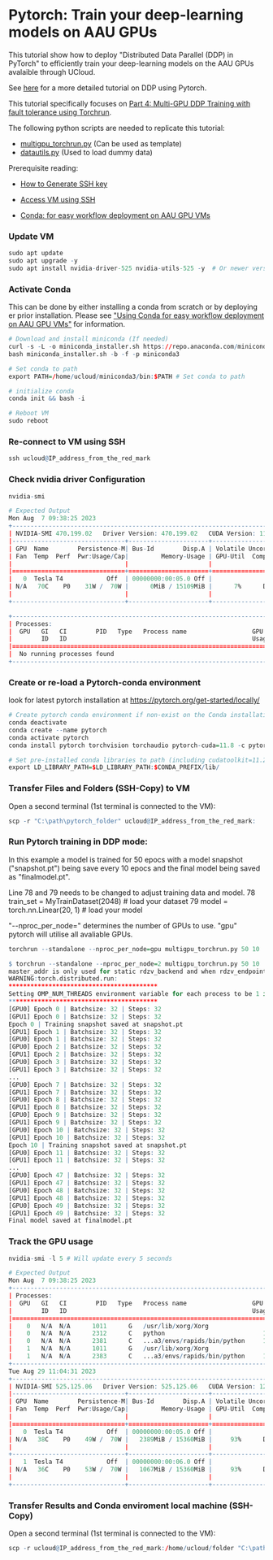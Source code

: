 # Pytorch: Train your deep-learning models on AAU GPUs

This tutorial show how to deploy "Distributed Data Parallel (DDP) in PyTorch" to efficiently train your deep-learning models on the AAU GPUs avalaible through UCloud.

See [here](https://pytorch.org/tutorials/beginner/ddp_series_intro.html) for a more detailed tutorial on DDP using Pytorch.

This tutorial specifically focuses on [Part 4: Multi-GPU DDP Training with fault tolerance using Torchrun](https://pytorch.org/tutorials/beginner/ddp_series_fault_tolerance.html). 

The following python scripts are needed to replicate this tutorial: 

- [multigpu_torchrun.py](https://github.com/CBS-HPC/Tutorials/tree/main/GPU/multigpu_torchrun.py) (Can be used as template)
- [datautils.py](https://github.com/CBS-HPC/Tutorials/tree/main/GPU/datautils.py) (Used to load dummy data)

Prerequisite reading:

- [How to Generate SSH key](/Tutorials/VMs/shh/)

- [Access VM using SSH](/Tutorials/VMs/connectVM/)

- [Conda: for easy workflow deployment on AAU GPU VMs](/Tutorials/VMs/condaVM/)

### Update VM


```R
sudo apt update
sudo apt upgrade -y 
sudo apt install nvidia-driver-525 nvidia-utils-525 -y  # Or newer version
```

### Activate Conda

This can be done by either installing a conda from scratch or by deploying er prior installation. Please see  ["Using Conda for easy workflow deployment on AAU GPU VMs"](/Tutorials/VMs/condaVM/) for information.


```R
# Download and install miniconda (If needed)
curl -s -L -o miniconda_installer.sh https://repo.anaconda.com/miniconda/Miniconda3-latest-Linux-x86_64.sh 
bash miniconda_installer.sh -b -f -p miniconda3

# Set conda to path
export PATH=/home/ucloud/miniconda3/bin:$PATH # Set conda to path

# initialize conda
conda init && bash -i

# Reboot VM
sudo reboot
```

### Re-connect to VM using SSH 


```R
ssh ucloud@IP_address_from_the_red_mark
```

### Check nvidia driver Configuration


```R
nvidia-smi

# Expected Output
Mon Aug  7 09:38:25 2023
+-----------------------------------------------------------------------------+
| NVIDIA-SMI 470.199.02   Driver Version: 470.199.02   CUDA Version: 11.4     |
|-------------------------------+----------------------+----------------------+
| GPU  Name        Persistence-M| Bus-Id        Disp.A | Volatile Uncorr. ECC |
| Fan  Temp  Perf  Pwr:Usage/Cap|         Memory-Usage | GPU-Util  Compute M. |
|                               |                      |               MIG M. |
|===============================+======================+======================|
|   0  Tesla T4            Off  | 00000000:00:05.0 Off |                    0 |
| N/A   70C    P0    31W /  70W |      0MiB / 15109MiB |      7%      Default |
|                               |                      |                  N/A |
+-------------------------------+----------------------+----------------------+

+-----------------------------------------------------------------------------+
| Processes:                                                                  |
|  GPU   GI   CI        PID   Type   Process name                  GPU Memory |
|        ID   ID                                                   Usage      |
|=============================================================================|
|  No running processes found                                                 |
+-----------------------------------------------------------------------------+
```

### Create or re-load a Pytorch-conda environment

look for latest pytorch installation at https://pytorch.org/get-started/locally/


```R
# Create pytorch conda environment if non-exist on the Conda installation
conda deactivate
conda create --name pytorch
conda activate pytorch
conda install pytorch torchvision torchaudio pytorch-cuda=11.8 -c pytorch -c nvidia

# Set pre-installed conda libraries to path (including cudatoolkit=11.2 cudnn=8.1.0 )
export LD_LIBRARY_PATH=$LD_LIBRARY_PATH:$CONDA_PREFIX/lib/
```


### Transfer Files and Folders (SSH-Copy) to VM
Open a second terminal (1st terminal is connected to the VM):


```R
scp -r "C:\path\pytorch_folder" ucloud@IP_address_from_the_red_mark:
```

### Run Pytorch training in DDP mode: 

In this example a model is trained for 50 epocs with a model snapshot ("snapshot.pt") being save every 10 epocs and the final model being saved as "finalmodel.pt". 

Line 78 and 79 needs to be changed to adjust training data and model. 
 78   train_set = MyTrainDataset(2048)  # load your dataset
 79   model = torch.nn.Linear(20, 1)  # load your model

 "--nproc_per_node=" determines the number of GPUs to use. "gpu" pytorch will utilise all avaliable GPUs.


```R
torchrun --standalone --nproc_per_node=gpu multigpu_torchrun.py 50 10
```


```R
$ torchrun --standalone --nproc_per_node=2 multigpu_torchrun.py 50 10
master_addr is only used for static rdzv_backend and when rdzv_endpoint is not specified.
WARNING:torch.distributed.run:
*****************************************
Setting OMP_NUM_THREADS environment variable for each process to be 1 in default, to avoid your system being overloaded, please further tune the variable for optimal performance in your application as needed.
*****************************************
[GPU0] Epoch 0 | Batchsize: 32 | Steps: 32
[GPU1] Epoch 0 | Batchsize: 32 | Steps: 32
Epoch 0 | Training snapshot saved at snapshot.pt
[GPU1] Epoch 1 | Batchsize: 32 | Steps: 32
[GPU0] Epoch 1 | Batchsize: 32 | Steps: 32
[GPU0] Epoch 2 | Batchsize: 32 | Steps: 32
[GPU1] Epoch 2 | Batchsize: 32 | Steps: 32
[GPU0] Epoch 3 | Batchsize: 32 | Steps: 32
[GPU1] Epoch 3 | Batchsize: 32 | Steps: 32
...
[GPU0] Epoch 7 | Batchsize: 32 | Steps: 32
[GPU1] Epoch 7 | Batchsize: 32 | Steps: 32
[GPU0] Epoch 8 | Batchsize: 32 | Steps: 32
[GPU1] Epoch 8 | Batchsize: 32 | Steps: 32
[GPU0] Epoch 9 | Batchsize: 32 | Steps: 32
[GPU1] Epoch 9 | Batchsize: 32 | Steps: 32
[GPU0] Epoch 10 | Batchsize: 32 | Steps: 32
[GPU1] Epoch 10 | Batchsize: 32 | Steps: 32
Epoch 10 | Training snapshot saved at snapshot.pt
[GPU0] Epoch 11 | Batchsize: 32 | Steps: 32
[GPU1] Epoch 11 | Batchsize: 32 | Steps: 32
...
[GPU0] Epoch 47 | Batchsize: 32 | Steps: 32
[GPU1] Epoch 47 | Batchsize: 32 | Steps: 32
[GPU0] Epoch 48 | Batchsize: 32 | Steps: 32
[GPU1] Epoch 48 | Batchsize: 32 | Steps: 32
[GPU0] Epoch 49 | Batchsize: 32 | Steps: 32
[GPU1] Epoch 49 | Batchsize: 32 | Steps: 32
Final model saved at finalmodel.pt
```
### Track the GPU usage 

```R
nvidia-smi -l 5 # Will update every 5 seconds

# Expected Output
Mon Aug  7 09:38:25 2023
+-----------------------------------------------------------------------------+
| Processes:                                                                  |
|  GPU   GI   CI        PID   Type   Process name                  GPU Memory |
|        ID   ID                                                   Usage      |
|=============================================================================|
|    0   N/A  N/A      1011      G   /usr/lib/xorg/Xorg                  4MiB |
|    0   N/A  N/A      2312      C   python                           1324MiB |
|    0   N/A  N/A      2381      C   ...a3/envs/rapids/bin/python     1042MiB |
|    1   N/A  N/A      1011      G   /usr/lib/xorg/Xorg                  4MiB |
|    1   N/A  N/A      2383      C   ...a3/envs/rapids/bin/python     1042MiB |
+-----------------------------------------------------------------------------+
Tue Aug 29 11:04:31 2023
+-----------------------------------------------------------------------------+
| NVIDIA-SMI 525.125.06   Driver Version: 525.125.06   CUDA Version: 12.0     |
|-------------------------------+----------------------+----------------------+
| GPU  Name        Persistence-M| Bus-Id        Disp.A | Volatile Uncorr. ECC |
| Fan  Temp  Perf  Pwr:Usage/Cap|         Memory-Usage | GPU-Util  Compute M. |
|                               |                      |               MIG M. |
|===============================+======================+======================|
|   0  Tesla T4            Off  | 00000000:00:05.0 Off |                    0 |
| N/A   38C    P0    49W /  70W |   2389MiB / 15360MiB |     93%      Default |
|                               |                      |                  N/A |
+-------------------------------+----------------------+----------------------+
|   1  Tesla T4            Off  | 00000000:00:06.0 Off |                    0 |
| N/A   36C    P0    53W /  70W |   1067MiB / 15360MiB |     93%      Default |
|                               |                      |                  N/A |
+-------------------------------+----------------------+----------------------+
```


### Transfer Results and Conda enviroment local machine (SSH-Copy)
Open a second terminal (1st terminal is connected to the VM):


```R
scp -r ucloud@IP_address_from_the_red_mark:/home/ucloud/folder "C:\path-to-folder"
```
